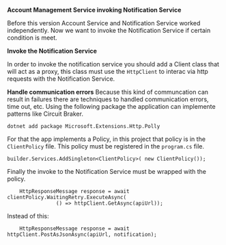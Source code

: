 **Account Management Service invoking Notification Service**

Before this version Account Service and Notification Service worked independently. Now we want to invoke the Notification Service if certain condition is meet.

**Invoke the Notification Service**

In order to invoke the notification service you should add a Client class that will act as a proxy, this class must use the ```HttpClient``` to interac via http requests with the Notification Service.

**Handle communication errors** 
Because this kind of communcation can result in failures there are techniques to handled communication errors, time out, etc. Using the following package the application can implemente patterns like Circuit Braker.

```dotnet add package Microsoft.Extensions.Http.Polly```

For that the app implements a Policy, in this project that policy is in the ```ClientPolicy``` file. This policy must be registered in the ```program.cs``` file.

```builder.Services.AddSingleton<ClientPolicy>( new ClientPolicy());```

Finally the invoke to the Notification Service must be wrapped with the policy.
```
    HttpResponseMessage response = await clientPolicy.WaitingRetry.ExecuteAsync( 
                () => httpClient.GetAsync(apiUrl));
```

Instead of this:
```
    HttpResponseMessage response = await httpClient.PostAsJsonAsync(apiUrl, notification);
```
